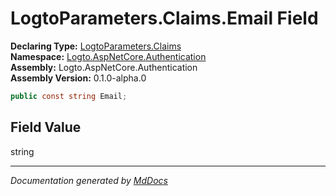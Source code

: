﻿<!--  
  <auto-generated>   
    The contents of this file were generated by a tool.  
    Changes to this file may be list if the file is regenerated  
  </auto-generated>   
-->

# LogtoParameters.Claims.Email Field

**Declaring Type:** [LogtoParameters.Claims](../index.md)  
**Namespace:** [Logto.AspNetCore.Authentication](../../../index.md)  
**Assembly:** Logto.AspNetCore.Authentication  
**Assembly Version:** 0.1.0\-alpha.0

```csharp
public const string Email;
```

## Field Value

string

___

*Documentation generated by [MdDocs](https://github.com/ap0llo/mddocs)*
